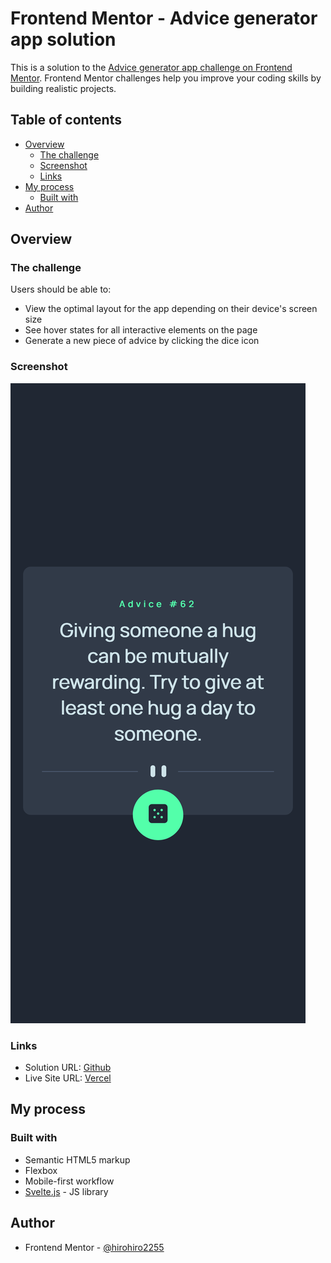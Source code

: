 # Frontend Mentor - Advice generator app solution

This is a solution to the [Advice generator app challenge on Frontend Mentor](https://www.frontendmentor.io/challenges/advice-generator-app-QdUG-13db). Frontend Mentor challenges help you improve your coding skills by building realistic projects.

## Table of contents

- [Overview](#overview)
  - [The challenge](#the-challenge)
  - [Screenshot](#screenshot)
  - [Links](#links)
- [My process](#my-process)
  - [Built with](#built-with)
- [Author](#author)


## Overview

### The challenge

Users should be able to:

- View the optimal layout for the app depending on their device's screen size
- See hover states for all interactive elements on the page
- Generate a new piece of advice by clicking the dice icon

### Screenshot

![](./advice-generator-screenshot.png)


### Links

- Solution URL: [Github](https://github.com/hirohiro2255/advice-generator)
- Live Site URL: [Vercel](https://advice-generator-lyart.vercel.app/)

## My process

### Built with

- Semantic HTML5 markup
- Flexbox
- Mobile-first workflow
- [Svelte.js](https://svelte.dev/) - JS library


## Author

- Frontend Mentor - [@hirohiro2255](https://www.frontendmentor.io/profile/hirohiro2255)
